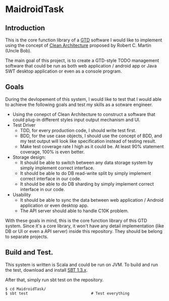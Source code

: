 MaidroidTask
===================

Introduction
-----------------------

This is the core function library of a [GTD][1] software I would like to implement using the concept of [Clean Architecture][2] proposed by Robert C. Martin (Uncle Bob).

The main goal of this project, is to create a GTD-style TODO management software that could be run as both web application / android app or Java SWT desktop application or even as a console program.

Goals
--------------

During the devlopement of this system, I would like to test that I would able to achieve the following goals and test my skills as a sotware engineer.

  - Using the conepct of Clean Architecture to construct a software that could plug-in different styles input output mechanism and UI.
  - Test Driver
    - TDD, for every production code, I should write test first.
    - BDD, for the use case objects, I should use the concept of BDD, and my test output will look like specification instead of testing result.
    - Make test coverage rate I high as it could be. At least 90% statement coverage, 100% is even better.
  - Storage design:
    - It should be able to switch between any data storage system by simply implement correct interface.
    - It should be able to do DB read-write split by simply implement correct interface in our code.
    - It should be able to do DB sharding by simply implement correct interface in our code.
  - Usability
    - It should be able to sync the data between web application / Android application or even desktop app.
    - The API server should able to handle C10K problem.

With these goals in mind, this is the core function library of this GTD system. Since it's a core library, it won't have any detail implementation (like DB or UI or even a API server) inside this repository. They should be belong to separate projects.

Build and Test.
------------------

This system is written is Scala and could be run on JVM. To build and run the test, download and install [SBT 1.3.x][3].

After that, simply run sbt test on the repository.

    $ cd MaidroidTask/
    $ sbt test                            # Test everything

[1]: https://en.wikipedia.org/wiki/Getting_Things_Done
[2]: https://www.youtube.com/watch?v=WpkDN78P884
[3]: https://www.scala-sbt.org/
